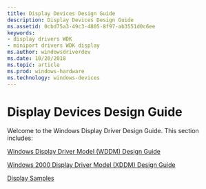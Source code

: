 ```yaml
---
title: Display Devices Design Guide
description: Display Devices Design Guide
ms.assetid: 0cbd75a3-49c3-4805-8f97-ab3551d0c6ee
keywords:
- display drivers WDK
- miniport drivers WDK display
ms.author: windowsdriverdev
ms.date: 10/20/2018
ms.topic: article
ms.prod: windows-hardware
ms.technology: windows-devices
---
```


# Display Devices Design Guide


Welcome to the Windows Display Driver Design Guide. This section includes:

[Windows Display Driver Model (WDDM) Design Guide](windows-vista-display-driver-model-design-guide.md)

[Windows 2000 Display Driver Model (XDDM) Design Guide](windows-2000-display-driver-model-design-guide.md)

[Display Samples](display-samples.md)







